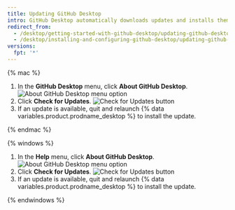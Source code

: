 ```yaml
---
title: Updating GitHub Desktop
intro: GitHub Desktop automatically downloads updates and installs them when you restart. You can also manually check for updates.
redirect_from:
  - /desktop/getting-started-with-github-desktop/updating-github-desktop
  - /desktop/installing-and-configuring-github-desktop/updating-github-desktop
versions:
  fpt: '*'
---
```

{% mac %}

1. In the **GitHub Desktop** menu, click **About GitHub Desktop**.
![About GitHub Desktop menu option](/assets/images/help/desktop/desktop-menu-about-desktop-mac.png)
2. Click **Check for Updates**.
![Check for Updates button](/assets/images/help/desktop/check-for-updates.png)
3. If an update is available, quit and relaunch {% data variables.product.prodname_desktop %} to install the update.

{% endmac %}

{% windows %}

1. In the **Help** menu, click **About GitHub Desktop**.
![About GitHub Desktop menu option](/assets/images/help/desktop/help-about-desktop-win.png)
2. Click **Check for Updates**.
![Check for Updates button](/assets/images/help/desktop/check-for-updates.png)
3. If an update is available, quit and relaunch {% data variables.product.prodname_desktop %} to install the update.

{% endwindows %}
